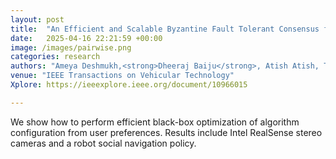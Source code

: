 ```yaml
---
layout: post
title:  "An Efficient and Scalable Byzantine Fault Tolerant Consensus for Vehicular Networks"
date:   2025-04-16 22:21:59 +00:00
image: /images/pairwise.png
categories: research
authors: "Ameya Deshmukh,<strong>Dheeraj Baiju</strong>, Atish Atish, Tejasvi Alladi, F.Richard Yu"
venue: "IEEE Transactions on Vehicular Technology"
Xplore: https://ieeexplore.ieee.org/document/10966015

---
```

We show how to perform efficient black-box optimization of algorithm configuration from user preferences. Results include Intel RealSense stereo cameras and a robot social navigation policy.
